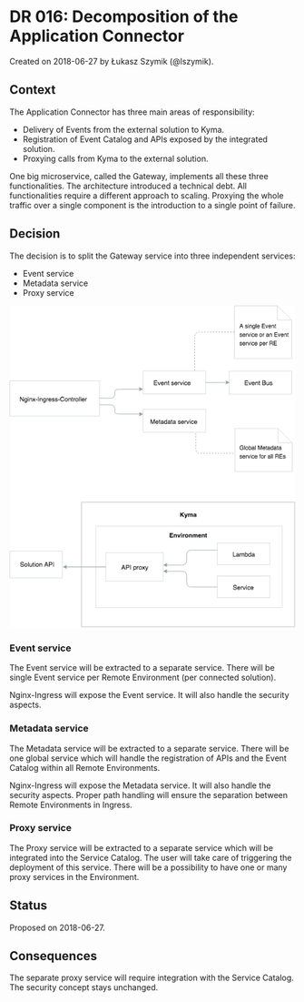 # DR 016: Decomposition of the Application Connector

Created on 2018-06-27 by Łukasz Szymik (@lszymik).

## Context

The Application Connector has three main areas of responsibility:

- Delivery of Events from the external solution to Kyma.
- Registration of Event Catalog and APIs exposed by the integrated solution.
- Proxying calls from Kyma to the external solution.

One big microservice, called the Gateway, implements all these three functionalities. The architecture introduced a technical debt. All functionalities require a different approach to scaling. Proxying the whole traffic over a single component is the introduction to a single point of failure.

## Decision

The decision is to split the Gateway service into three independent services:

- Event service
- Metadata service
- Proxy service

![Architecture](./assets/wormhole-architecture.png)

### Event service

The Event service will be extracted to a separate service. There will be single Event service per Remote Environment (per connected solution).

Nginx-Ingress will expose the Event service. It will also handle the security aspects.

### Metadata service

The Metadata service will be extracted to a separate service. There will be one global service which will handle the registration of APIs and the Event Catalog within all Remote Environments.

Nginx-Ingress will expose the Metadata service. It will also handle the security aspects. Proper path handling will ensure the separation between Remote Environments in Ingress.

### Proxy service

The Proxy service will be extracted to a separate service which will be integrated into the Service Catalog. The user will take care of triggering the deployment of this service. There will be a possibility to have one or many proxy services in the Environment.

## Status

Proposed on 2018-06-27.

## Consequences

The separate proxy service will require integration with the Service Catalog. The security concept stays unchanged.
